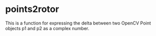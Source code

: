 # points2rotor

This is a function for expressing the delta between two OpenCV Point objects p1 and p2 as a complex number.
